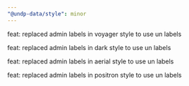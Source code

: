 ```yaml
---
"@undp-data/style": minor
---
```


feat: replaced admin labels in voyager style to use un labels

feat: replaced admin labels in dark style to use un labels

feat: replaced admin labels in aerial style to use un labels

feat: replaced admin labels in positron style to use un labels